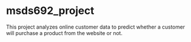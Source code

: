 # msds692_project
This project analyzes online customer data to predict whether a customer will purchase a product from the website or not.
